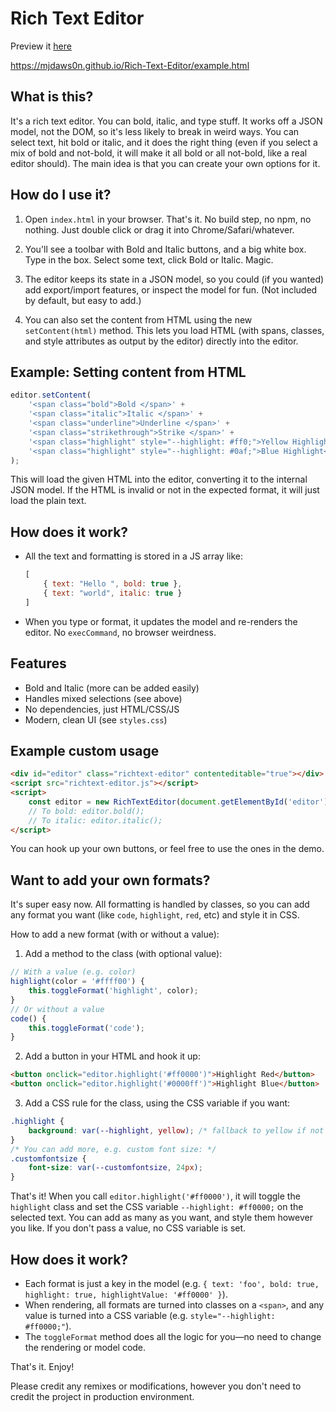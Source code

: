Rich Text Editor
===============================================

Preview it [here](https://mjdaws0n.github.io/Rich-Text-Editor/example.html)

https://mjdaws0n.github.io/Rich-Text-Editor/example.html

What is this?
-------------
It's a rich text editor. You can bold, italic, and type stuff. It works off a JSON model, not the DOM, so it's less likely to break in weird ways. You can select text, hit bold or italic, and it does the right thing (even if you select a mix of bold and not-bold, it will make it all bold or all not-bold, like a real editor should). The main idea is that you can create your own options for it.


How do I use it?
----------------
1. Open `index.html` in your browser. That's it. No build step, no npm, no nothing. Just double click or drag it into Chrome/Safari/whatever.

2. You'll see a toolbar with Bold and Italic buttons, and a big white box. Type in the box. Select some text, click Bold or Italic. Magic.

3. The editor keeps its state in a JSON model, so you could (if you wanted) add export/import features, or inspect the model for fun. (Not included by default, but easy to add.)

4. You can also set the content from HTML using the new `setContent(html)` method. This lets you load HTML (with spans, classes, and style attributes as output by the editor) directly into the editor.

Example: Setting content from HTML
---------------------------------

```js
editor.setContent(
	'<span class="bold">Bold </span>' +
	'<span class="italic">Italic </span>' +
	'<span class="underline">Underline </span>' +
	'<span class="strikethrough">Strike </span>' +
	'<span class="highlight" style="--highlight: #ff0;">Yellow Highlight </span>' +
	'<span class="highlight" style="--highlight: #0af;">Blue Highlight</span>'
);
```

This will load the given HTML into the editor, converting it to the internal JSON model. If the HTML is invalid or not in the expected format, it will just load the plain text.

How does it work?
-----------------
- All the text and formatting is stored in a JS array like:

	```js
	[
		{ text: "Hello ", bold: true },
		{ text: "world", italic: true }
	]
	```

- When you type or format, it updates the model and re-renders the editor. No `execCommand`, no browser weirdness.

Features
--------
- Bold and Italic (more can be added easily)
- Handles mixed selections (see above)
- No dependencies, just HTML/CSS/JS
- Modern, clean UI (see `styles.css`)

Example custom usage
-------------

```html
<div id="editor" class="richtext-editor" contenteditable="true"></div>
<script src="richtext-editor.js"></script>
<script>
	const editor = new RichTextEditor(document.getElementById('editor'));
	// To bold: editor.bold();
	// To italic: editor.italic();
</script>
```

You can hook up your own buttons, or feel free to use the ones in the demo.


Want to add your own formats?
----------------------------
It's super easy now. All formatting is handled by classes, so you can add any format you want (like `code`, `highlight`, `red`, etc) and style it in CSS.


How to add a new format (with or without a value):

1. Add a method to the class (with optional value):

```js
// With a value (e.g. color)
highlight(color = '#ffff00') {
	this.toggleFormat('highlight', color);
}
// Or without a value
code() {
	this.toggleFormat('code');
}
```

2. Add a button in your HTML and hook it up:

```html
<button onclick="editor.highlight('#ff0000')">Highlight Red</button>
<button onclick="editor.highlight('#0000ff')">Highlight Blue</button>
```

3. Add a CSS rule for the class, using the CSS variable if you want:

```css
.highlight {
	background: var(--highlight, yellow); /* fallback to yellow if not set */
}
/* You can add more, e.g. custom font size: */
.customfontsize {
	font-size: var(--customfontsize, 24px);
}
```

That's it! When you call `editor.highlight('#ff0000')`, it will toggle the `highlight` class and set the CSS variable `--highlight: #ff0000;` on the selected text. You can add as many as you want, and style them however you like. If you don't pass a value, no CSS variable is set.


How does it work?
-----------------
- Each format is just a key in the model (e.g. `{ text: 'foo', bold: true, highlight: true, highlightValue: '#ff0000' }`).
- When rendering, all formats are turned into classes on a `<span>`, and any value is turned into a CSS variable (e.g. `style="--highlight: #ff0000;"`).
- The `toggleFormat` method does all the logic for you—no need to change the rendering or model code.

That's it. Enjoy!

Please credit any remixes or modifications, however you don't need to credit the project in production environment.
